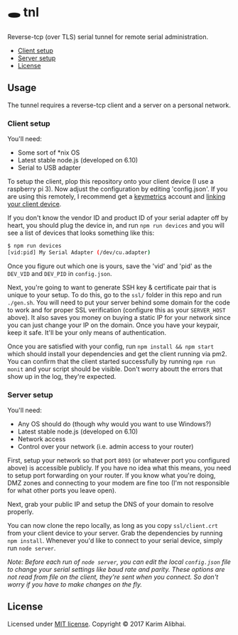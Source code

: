 # 🕳️ tnl

Reverse-tcp (over TLS) serial tunnel for remote serial administration.

 - [Client setup](#client-setup)
 - [Server setup](#server-setup)
 - [License](#license)

## Usage

The tunnel requires a reverse-tcp client and a server on a personal
network.

### Client setup

You'll need:

 - Some sort of *nix OS
 - Latest stable node.js (developed on 6.10)
 - Serial to USB adapter

To setup the client, plop this repository onto your client device (I
use a raspberry pi 3). Now adjust the configuration by editing 'config.json'.
If you are using this remotely, I recommend get a [keymetrics](http://keymetrics.io)
account and [linking your client device](http://docs.keymetrics.io/docs/usage/setup/).

If you don't know the vendor ID and product ID of your serial adapter off by heart,
you should plug the device in, and run `npm run devices` and you will see a list of
devices that looks something like this:

```sh
$ npm run devices
[vid:pid] My Serial Adapter (/dev/cu.adapter)
```

Once you figure out which one is yours, save the 'vid' and 'pid' as the `DEV_VID`
and `DEV_PID` in `config.json`.

Next, you're going to want to generate SSH key & certificate pair that is unique to
your setup. To do this, go to the `ssl/` folder in this repo and run `./gen.sh`. You
will need to put your server behind some domain for the code to work and for proper SSL
verification (configure this as your `SERVER_HOST` above). It also saves you money on buying
a static IP for your network since you can just change your IP on the domain. Once you have
your keypair, keep it safe. It'll be your only means of authentication.

Once you are satisfied with your config, run `npm install && npm start` which
should install your dependencies and get the client running via pm2. You can confirm
that the client started successfully by running `npm run monit` and your script should
be visible. Don't worry aboutt the errors that show up in the log, they're expected.

### Server setup

You'll need:

 - Any OS should do (though why would you want to use Windows?)
 - Latest stable node.js (developed on 6.10)
 - Network access
 - Control over your network (i.e. admin access to your router)

First, setup your network so that port `8093` (or whatever port you configured above)
is accessible publicly. If you have no idea what this means, you need to setup port
forwarding on your router. If you know what you're doing, DMZ zones and connecting to
your modem are fine too (I'm not responsible for what other ports you leave open).

Next, grab your public IP and setup the DNS of your domain to resolve properly.

You can now clone the repo locally, as long as you copy `ssl/client.crt` from your client
device to your server. Grab the dependencies by running `npm install`. Whenever you'd like
to connect to your serial device, simply run `node server`.

*Note: Before each run of `node server`, you can edit the local `config.json` file to change
your serial settings like baud rate and parity. These options are not read from file on the client,
they're sent when you connect. So don't worry if you have to make changes on the fly.*

## License

Licensed under [MIT license](LICENSE).
Copyright &copy; 2017 Karim Alibhai.